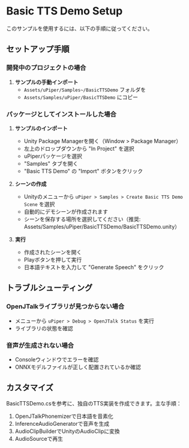 # Basic TTS Demo Setup

このサンプルを使用するには、以下の手順に従ってください。

## セットアップ手順

### 開発中のプロジェクトの場合

1. **サンプルの手動インポート**
   - `Assets/uPiper/Samples~/BasicTTSDemo` フォルダを
   - `Assets/Samples/uPiper/BasicTTSDemo` にコピー

### パッケージとしてインストールした場合

1. **サンプルのインポート**
   - Unity Package Managerを開く（Window > Package Manager）
   - 左上のドロップダウンから "In Project" を選択
   - uPiperパッケージを選択
   - "Samples" タブを開く
   - "Basic TTS Demo" の "Import" ボタンをクリック

2. **シーンの作成**
   - Unityのメニューから `uPiper > Samples > Create Basic TTS Demo Scene` を選択
   - 自動的にデモシーンが作成されます
   - シーンを保存する場所を選択してください（推奨: Assets/Samples/uPiper/BasicTTSDemo/BasicTTSDemo.unity）

3. **実行**
   - 作成されたシーンを開く
   - Playボタンを押して実行
   - 日本語テキストを入力して "Generate Speech" をクリック

## トラブルシューティング

### OpenJTalkライブラリが見つからない場合
- メニューから `uPiper > Debug > OpenJTalk Status` を実行
- ライブラリの状態を確認

### 音声が生成されない場合
- Consoleウィンドウでエラーを確認
- ONNXモデルファイルが正しく配置されているか確認

## カスタマイズ

BasicTTSDemo.csを参考に、独自のTTS実装を作成できます。主な手順：

1. OpenJTalkPhonemizerで日本語を音素化
2. InferenceAudioGeneratorで音声を生成
3. AudioClipBuilderでUnityのAudioClipに変換
4. AudioSourceで再生